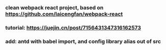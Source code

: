 ### clean webpack react project, based on https://github.com/laicengfan/webpack-react
### tutorial: https://juejin.cn/post/7156431347316162573

### add: antd with babel import, and config library alias out of src